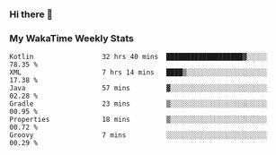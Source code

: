 ### Hi there 👋

<!--
**royschrauwen/royschrauwen** is a ✨ _special_ ✨ repository because its `README.md` (this file) appears on your GitHub profile.

Here are some ideas to get you started:

- 🔭 I’m currently working on ...
- 🌱 I’m currently learning ...
- 👯 I’m looking to collaborate on ...
- 🤔 I’m looking for help with ...
- 💬 Ask me about ...
- 📫 How to reach me: ...
- 😄 Pronouns: ...
- ⚡ Fun fact: ...
-->


### My WakaTime Weekly Stats
<!--START_SECTION:waka-->

```text
Kotlin                 32 hrs 40 mins  ███████████████████▓░░░░░   78.35 %
XML                    7 hrs 14 mins   ████▒░░░░░░░░░░░░░░░░░░░░   17.38 %
Java                   57 mins         ▓░░░░░░░░░░░░░░░░░░░░░░░░   02.28 %
Gradle                 23 mins         ▒░░░░░░░░░░░░░░░░░░░░░░░░   00.95 %
Properties             18 mins         ▒░░░░░░░░░░░░░░░░░░░░░░░░   00.72 %
Groovy                 7 mins          ░░░░░░░░░░░░░░░░░░░░░░░░░   00.29 %
```

<!--END_SECTION:waka-->
